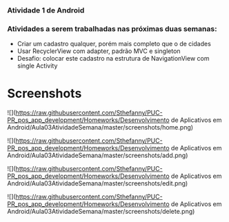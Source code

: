 ### Atividade 1 de Android

### Atividades a serem trabalhadas nas próximas duas semanas:

- Criar um cadastro qualquer, porém mais completo que o de cidades
- Usar RecyclerView com adapter, padrão MVC e singleton
- Desafio: colocar este cadastro na estrutura de NavigationView com single Activity

# Screenshots

![](https://raw.githubusercontent.com/Sthefanny/PUC-PR_pos_app_development/Homeworks/Desenvolvimento de Aplicativos em Android/Aula03AtividadeSemana/master/screenshots/home.png)

![](https://raw.githubusercontent.com/Sthefanny/PUC-PR_pos_app_development/Homeworks/Desenvolvimento de Aplicativos em Android/Aula03AtividadeSemana/master/screenshots/add.png)

![](https://raw.githubusercontent.com/Sthefanny/PUC-PR_pos_app_development/Homeworks/Desenvolvimento de Aplicativos em Android/Aula03AtividadeSemana/master/screenshots/edit.png)

![](https://raw.githubusercontent.com/Sthefanny/PUC-PR_pos_app_development/Homeworks/Desenvolvimento de Aplicativos em Android/Aula03AtividadeSemana/master/screenshots/delete.png)